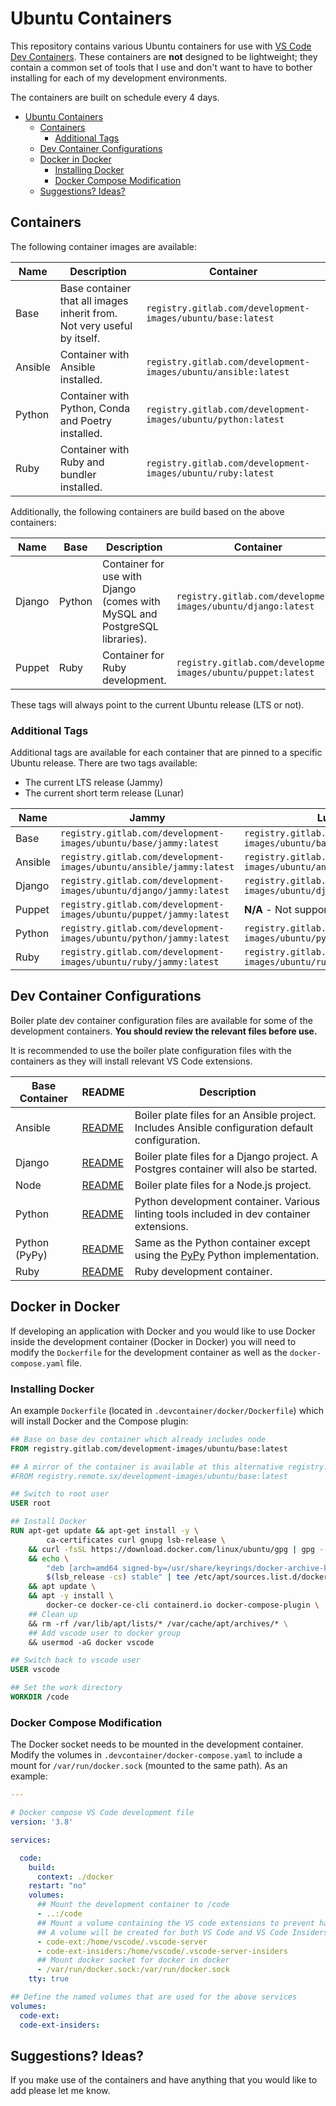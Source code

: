 # Ubuntu Containers

This repository contains various Ubuntu containers for use with [VS Code Dev Containers](https://code.visualstudio.com/docs/devcontainers/containers). These containers are **not** designed to be lightweight; they contain a common set of tools that I use and don't want to have to bother installing for each of my development environments.

The containers are built on schedule every 4 days.

- [Ubuntu Containers](#ubuntu-containers)
  - [Containers](#containers)
    - [Additional Tags](#additional-tags)
  - [Dev Container Configurations](#dev-container-configurations)
  - [Docker in Docker](#docker-in-docker)
    - [Installing Docker](#installing-docker)
    - [Docker Compose Modification](#docker-compose-modification)
  - [Suggestions? Ideas?](#suggestions-ideas)

## Containers

The following container images are available:

| Name    | Description                                                             | Container                                                      |
| ------- | ----------------------------------------------------------------------- | -------------------------------------------------------------- |
| Base    | Base container that all images inherit from. Not very useful by itself. | `registry.gitlab.com/development-images/ubuntu/base:latest`    |
| Ansible | Container with Ansible installed.                                       | `registry.gitlab.com/development-images/ubuntu/ansible:latest` |
| Python  | Container with Python, Conda and Poetry installed.                      | `registry.gitlab.com/development-images/ubuntu/python:latest`  |
| Ruby    | Container with Ruby and bundler installed.                              | `registry.gitlab.com/development-images/ubuntu/ruby:latest`    |

Additionally, the following containers are build based on the above containers:

| Name   | Base   | Description                                                                | Container                                                     |
| ------ | ------ | -------------------------------------------------------------------------- | ------------------------------------------------------------- |
| Django | Python | Container for use with Django (comes with MySQL and PostgreSQL libraries). | `registry.gitlab.com/development-images/ubuntu/django:latest` |
| Puppet | Ruby   | Container for Ruby development.                                            | `registry.gitlab.com/development-images/ubuntu/puppet:latest` |

These tags will always point to the current Ubuntu release (LTS or not).

### Additional Tags

Additional tags are available for each container that are pinned to a specific Ubuntu release. There are two tags available:

- The current LTS release (Jammy)
- The current short term release (Lunar)

| Name    | Jammy                                                                | Lunar                                                                |
| ------- | -------------------------------------------------------------------- | -------------------------------------------------------------------- |
| Base    | `registry.gitlab.com/development-images/ubuntu/base/jammy:latest`    | `registry.gitlab.com/development-images/ubuntu/base/lunar:latest`    |
| Ansible | `registry.gitlab.com/development-images/ubuntu/ansible/jammy:latest` | `registry.gitlab.com/development-images/ubuntu/ansible/lunar:latest` |
| Django  | `registry.gitlab.com/development-images/ubuntu/django/jammy:latest`  | `registry.gitlab.com/development-images/ubuntu/django/lunar:latest`  |
| Puppet  | `registry.gitlab.com/development-images/ubuntu/puppet/jammy:latest`  | **N/A** - Not supported                                              |
| Python  | `registry.gitlab.com/development-images/ubuntu/python/jammy:latest`  | `registry.gitlab.com/development-images/ubuntu/python/lunar:latest`  |
| Ruby    | `registry.gitlab.com/development-images/ubuntu/ruby/jammy:latest`    | `registry.gitlab.com/development-images/ubuntu/ruby/lunar:latest`    |

## Dev Container Configurations

Boiler plate dev container configuration files are available for some of the development containers. **You should review the relevant files before use.**

It is recommended to use the boiler plate configuration files with the containers as they will install relevant VS Code extensions.

| Base Container |                  README                  |                                            Description                                             |
| -------------- | ---------------------------------------- | -------------------------------------------------------------------------------------------------- |
| Ansible        | [README](/boilerplate/ansible/README.md) | Boiler plate files for an Ansible project. Includes Ansible configuration default configuration.   |
| Django         | [README](/boilerplate/django/README.md ) | Boiler plate files for a Django project. A Postgres container will also be started.                |
| Node           | [README](/boilerplate/node/README.md)    | Boiler plate files for a Node.js project.                                                          |
| Python         | [README](/boilerplate/python/README.md)  | Python development container. Various linting tools included in dev container extensions.          |
| Python (PyPy)  | [README](/boilerplate/pypy/README.md)    | Same as the Python container except using the [PyPy](https://www.pypy.org/) Python implementation. |
| Ruby           | [README](/boilerplate/ruby/README.md)    | Ruby development container.                                                                        |

## Docker in Docker

If developing an application with Docker and you would like to use Docker inside the development container (Docker in Docker) you will need to modify the `Dockerfile` for the development container as well as the `docker-compose.yaml` file.

### Installing Docker

An example `Dockerfile` (located in `.devcontainer/docker/Dockerfile`) which will install Docker and the Compose plugin:

```dockerfile
## Base on base dev container which already includes node
FROM registry.gitlab.com/development-images/ubuntu/base:latest

## A mirror of the container is available at this alternative registry:
#FROM registry.remote.sx/development-images/ubuntu/base:latest

## Switch to root user
USER root

## Install Docker
RUN apt-get update && apt-get install -y \
        ca-certificates curl gnupg lsb-release \
    && curl -fsSL https://download.docker.com/linux/ubuntu/gpg | gpg --dearmor -o /usr/share/keyrings/docker-archive-keyring.gpg \
    && echo \
        "deb [arch=amd64 signed-by=/usr/share/keyrings/docker-archive-keyring.gpg] https://download.docker.com/linux/ubuntu \
        $(lsb_release -cs) stable" | tee /etc/apt/sources.list.d/docker.list > /dev/null \
    && apt update \
    && apt -y install \
        docker-ce docker-ce-cli containerd.io docker-compose-plugin \
    ## Clean up
    && rm -rf /var/lib/apt/lists/* /var/cache/apt/archives/* \
    ## Add vscode user to docker group
    && usermod -aG docker vscode

## Switch back to vscode user
USER vscode

## Set the work directory
WORKDIR /code
```

### Docker Compose Modification

The Docker socket needs to be mounted in the development container. Modify the volumes in `.devcontainer/docker-compose.yaml` to include a mount for `/var/run/docker.sock` (mounted to the same path). As an example:

```yaml
---

# Docker compose VS Code development file
version: '3.8'

services:

  code:
    build:
      context: ./docker
    restart: "no"
    volumes:
      ## Mount the development container to /code
      - ..:/code
      ## Mount a volume containing the VS code extensions to prevent having to install them each rebuild
      ## A volume will be created for both VS Code and VS Code Insiders edition
      - code-ext:/home/vscode/.vscode-server
      - code-ext-insiders:/home/vscode/.vscode-server-insiders
      ## Mount docker socket for docker in docker
      - /var/run/docker.sock:/var/run/docker.sock
    tty: true

## Define the named volumes that are used for the above services
volumes:
  code-ext:
  code-ext-insiders:
```

## Suggestions? Ideas?

If you make use of the containers and have anything that you would like to add please let me know.
